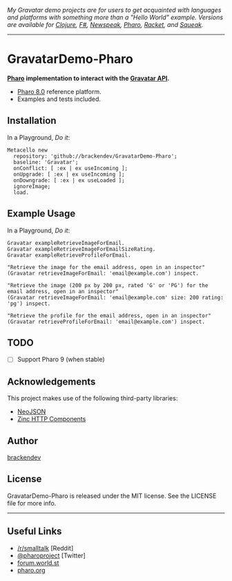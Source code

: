 _My Gravatar demo projects are for users to get acquainted with languages and platforms with something more than a "Hello World" example. Versions are available for [Clojure](https://github.com/brackendev/GravatarDemo-Clojure), [F#](https://github.com/brackendev/GravatarDemo-FSharp), [Newspeak](https://github.com/brackendev/GravatarDemo-Newspeak), [Pharo](https://github.com/brackendev/GravatarDemo-Pharo), [Racket](https://github.com/brackendev/GravatarDemo-Racket), and [Squeak](https://github.com/brackendev/GravatarDemo-Squeak)._

- - -

GravatarDemo-Pharo
==================

**[Pharo](https://www.pharo.org/) implementation to interact with the [Gravatar API](https://en.gravatar.com/site/implement/).**

* [Pharo 8.0](https://www.pharo.org/) reference platform.
* Examples and tests included.

## Installation

In a Playground, _Do it_:

```smalltalk
Metacello new 
  repository: 'github://brackendev/GravatarDemo-Pharo';
  baseline: 'Gravatar';
  onConflict: [ :ex | ex useIncoming ];
  onUpgrade: [ :ex | ex useIncoming ];
  onDowngrade: [ :ex | ex useLoaded ];
  ignoreImage;
  load.
```

## Example Usage

In a Playground, _Do it_:

```smalltalk
Gravatar exampleRetrieveImageForEmail.
Gravatar exampleRetrieveImageForEmailSizeRating.
Gravatar exampleRetrieveProfileForEmail.
```

```smalltalk
"Retrieve the image for the email address, open in an inspector"
(Gravatar retrieveImageForEmail: 'email@example.com') inspect.
```

```smalltalk
"Retrieve the image (200 px by 200 px, rated 'G' or 'PG') for the email address, open in an inspector"
(Gravatar retrieveImageForEmail: 'email@example.com' size: 200 rating: 'pg') inspect.
```

```smalltalk
"Retrieve the profile for the email address, open in an inspector"
(Gravatar retrieveProfileForEmail: 'email@example.com') inspect.
```

## TODO

- [ ] Support Pharo 9 (when stable)

## Acknowledgements

This project makes use of the following third-party libraries:

* [NeoJSON](https://github.com/svenvc/NeoJSON)
* [Zinc HTTP Components](https://github.com/svenvc/zinc)

## Author

[brackendev](https://www.github.com/brackendev)

## License

GravatarDemo-Pharo is released under the MIT license. See the LICENSE file for more info.

- - -

## Useful Links

* [/r/smalltalk](https://www.reddit.com/r/smalltalk/) [Reddit]
* [@pharoproject](https://twitter.com/pharoproject) [Twitter]
* [forum.world.st](http://forum.world.st/)
* [pharo.org](https://www.pharo.org/)
